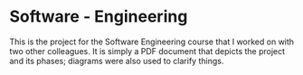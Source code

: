 # Software - Engineering
This is the project for the Software Engineering course that I worked on with two other colleagues.
It is simply a PDF document that depicts the project and its phases; diagrams were also used to clarify things.
